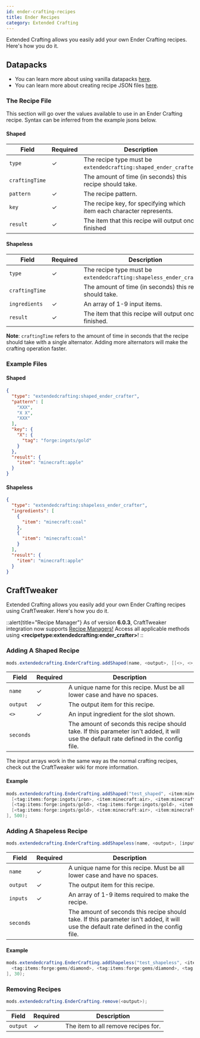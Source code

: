```yaml
---
id: ender-crafting-recipes
title: Ender Recipes
category: Extended Crafting
---
```


Extended Crafting allows you easily add your own Ender Crafting recipes. Here's how you do it.

## Datapacks

<alert title="Prerequisites">
  <ul>
    <li>
      You can learn more about using vanilla datapacks <a href="https://minecraft.gamepedia.com/Data_pack">here</a>.
    </li>
    <li>
      You can learn more about creating recipe JSON files <a href="https://minecraft.gamepedia.com/Recipe">here</a>.
    </li>
  </ul>
</alert>

### The Recipe File
This section will go over the values available to use in an Ender Crafting recipe. Syntax can be inferred from the example jsons below.

#### Shaped
| Field          | Required | Description                                                          |
|----------------|----------|----------------------------------------------------------------------|
| `type`         | ✓        | The recipe type must be `extendedcrafting:shaped_ender_crafter`.     |
| `craftingTime` |          | The amount of time (in seconds) this recipe should take.             |
| `pattern`      | ✓        | The recipe pattern.                                                  |
| `key`          | ✓        | The recipe key, for specifying which item each character represents. |
| `result`       | ✓        | The item that this recipe will output once finished                  |

#### Shapeless
| Field          | Required | Description                                                         |
|----------------|----------|---------------------------------------------------------------------|
| `type`         | ✓        | The recipe type must be `extendedcrafting:shapeless_ender_crafter`. |
| `craftingTime` |          | The amount of time (in seconds) this recipe should take.            |
| `ingredients`  | ✓        | An array of 1-9 input items.                                        |
| `result`       | ✓        | The item that this recipe will output once finished.                |

**Note**: `craftingTime` refers to the amount of time in seconds that the recipe should take with a single alternator. Adding more alternators will make the crafting operation faster.

### Example Files
#### Shaped
```json
{
  "type": "extendedcrafting:shaped_ender_crafter",
  "pattern": [
    "XXX",
    "X X",
    "XXX"
  ],
  "key": {
    "X": {
      "tag": "forge:ingots/gold"
    }
  },
  "result": {
    "item": "minecraft:apple"
  }
}
```

#### Shapeless
```json
{
  "type": "extendedcrafting:shapeless_ender_crafter",
  "ingredients": [
    {
      "item": "minecraft:coal"
    },
    {
      "item": "minecraft:coal"
    }
  ],
  "result": {
    "item": "minecraft:apple"
  }
}
```

## CraftTweaker

Extended Crafting allows you easily add your own Ender Crafting recipes using CraftTweaker. Here's how you do it.

::alert{title="Recipe Manager"}
As of version **6.0.3**, CraftTweaker integration now supports <a href="https://docs.blamejared.com/1.20.1/en/tutorial/Recipes/RecipeManagers" target="_blank">Recipe Managers!</a> Access all applicable methods using **\<recipetype:extendedcrafting:ender_crafter\>**!
::

### Adding A Shaped Recipe
```java
mods.extendedcrafting.EnderCrafting.addShaped(name, <output>, [[<>, <>, <>], [<>, <>, <>], [<>, <>, <>]], seconds);  
```

| Field     | Required | Description                                                                                                                            |
|-----------|----------|----------------------------------------------------------------------------------------------------------------------------------------|
| `name`    | ✓        | A unique name for this recipe. Must be all lower case and have no spaces.                                                              |
| `output`  | ✓        | The output item for this recipe.                                                                                                       |
| `<>`      | ✓        | An input ingredient for the slot shown.                                                                                                |
| `seconds` |          | The amount of seconds this recipe should take. If this parameter isn't added, it will use the default rate defined in the config file. |

The input arrays work in the same way as the normal crafting recipes, check out the CraftTweaker wiki for more information.

#### Example
```java
mods.extendedcrafting.EnderCrafting.addShaped("test_shaped", <item:minecraft:stick>, [
  [<tag:items:forge:ingots/iron>, <item:minecraft:air>, <item:minecraft:air>], 
  [<tag:items:forge:ingots/gold>, <tag:items:forge:ingots/gold>, <item:minecraft:air>], 
  [<tag:items:forge:ingots/gold>, <item:minecraft:air>, <item:minecraft:air>]
], 500);
```

### Adding A Shapeless Recipe
```java
mods.extendedcrafting.EnderCrafting.addShapeless(name, <output>, [inputs], seconds); 
```

| Field     | Required | Description                                                                                                                            |
|-----------|----------|----------------------------------------------------------------------------------------------------------------------------------------|
| `name`    | ✓        | A unique name for this recipe. Must be all lower case and have no spaces.                                                              |
| `output`  | ✓        | The output item for this recipe.                                                                                                       |
| `inputs`  | ✓        | An array of 1-9 items required to make the recipe.                                                                                     |
| `seconds` |          | The amount of seconds this recipe should take. If this parameter isn't added, it will use the default rate defined in the config file. |

#### Example
```java
mods.extendedcrafting.EnderCrafting.addShapeless("test_shapeless", <item:minecraft:cobblestone>, [
  <tag:items:forge:gems/diamond>, <tag:items:forge:gems/diamond>, <tag:items:forge:gems/diamond>, <tag:items:forge:gems/diamond>, <tag:items:forge:gems/diamond>, <tag:items:forge:gems/diamond>
], 30);
```

### Removing Recipes
```java
mods.extendedcrafting.EnderCrafting.remove(<output>);
```

| Field    | Required | Description                         |
|----------|----------|-------------------------------------|
| `output` | ✓        | The item to all remove recipes for. |
